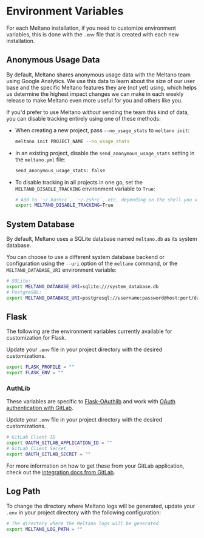 # Environment Variables

For each Meltano installation, if you need to customize environment variables, this is done with the `.env` file that is created with each new installation.

## Anonymous Usage Data

By default, Meltano shares anonymous usage data with the Meltano team using Google Analytics. We use this data to learn about the size of our user base and the specific Meltano features they are (not yet) using, which helps us determine the highest impact changes we can make in each weekly release to make Meltano even more useful for you and others like you.

If you'd prefer to use Meltano _without_ sending the team this kind of data, you can disable tracking entirely using one of these methods:

- When creating a new project, pass `--no_usage_stats` to `meltano init`:

  ```bash
  meltano init PROJECT_NAME --no_usage_stats
  ```

- In an existing project, disable the `send_anonymous_usage_stats` setting in the `meltano.yml` file:

  ```bash
  send_anonymous_usage_stats: false
  ```

- To disable tracking in all projects in one go, set the `MELTANO_DISABLE_TRACKING` environment variable to `True`:

  ```bash
  # Add to `~/.bashrc`, `~/.zshrc`, etc, depending on the shell you use:
  export MELTANO_DISABLE_TRACKING=True
  ```

## System Database

By default, Meltano uses a SQLite database named `meltano.db` as its system database.

You can choose to use a different system database backend or configuration using the `--uri` option of the `meltano` command, or the `MELTANO_DATABASE_URI` environment variable:

```bash
# SQLite:
export MELTANO_DATABASE_URI=sqlite:///system_database.db
# PostgreSQL:
export MELTANO_DATABASE_URI=postgresql://username:password@host:port/database
```

## Flask

The following are the environment variables currently available for customization for Flask.

Update your `.env` file in your project directory with the desired customizations.

```bash
export FLASK_PROFILE = ""
export FLASK_ENV = ""
```

### AuthLib

These variables are specific to [Flask-OAuthlib](https://flask-oauthlib.readthedocs.io/en/latest/#) and work with [OAuth authentication with GitLab](https://docs.gitlab.com/ee/integration/oauth_provider.html).

Update your `.env` file in your project directory with the desired customizations.

```bash
# GitLab Client ID
export OAUTH_GITLAB_APPLICATION_ID = ""
# GitLab Client Secret
export OAUTH_GITLAB_SECRET = ""
```

For more information on how to get these from your GitLab application, check out the [integration docs from GitLab](https://docs.gitlab.com/ee/integration/gitlab.html).

## Log Path

To change the directory where Meltano logs will be generated, update your `.env` in your project directory with the following configuration:

```bash
# The directory where the Meltano logs will be generated
export MELTANO_LOG_PATH = ""
```
